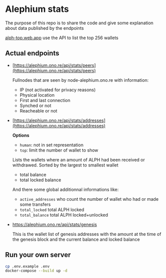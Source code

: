 # Alephium stats

The purpose of this repo is to share the code and give some explanation about data published by the endpoints

[alph-top.web.app](https://alph-top.web.app/) use the API to list the top 256 wallets

## Actual endpoints

- [https://alephium.ono.re/api/stats/peers](https://alephium.ono.re/api/stats/peers)

   Fullnodes that are seen by node-alephium.ono.re with information: 
   - IP (not activated for privacy reasons)
   - Physical location
   - First and last connection
   - Synched or not
   - Reacheable or not
   

- [https://alephium.ono.re/api/stats/addresses](https://alephium.ono.re/api/stats/addresses)
  
  **Options**
  - `human`: not in set representation
  - `top`: limit the number of wallet to show
    
  Lists the wallets where an amount of ALPH had been received or withdrawed. Sorted by the largest to smallest wallet
   - total balance
   - total locked balance
   
  And there some global additionnal informations like:
   - `active_addresses` who count the number of wallet who had or made some transfers
   - `total_locked` total ALPH locked
   - `total_balance` total ALPH locked+unlocked

- https://alephium.ono.re/api/stats/genesis

  This is the wallet list of genesis addresses with the amount at the time of the genesis block and the current balance and locked balance


## Run your own server


```bash
cp .env.example .env
docker-compose --build up -d
```
